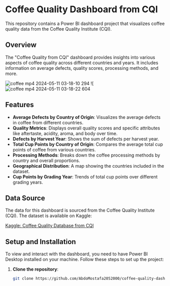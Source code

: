 # Coffee Quality Dashboard from CQI

This repository contains a Power BI dashboard project that visualizes coffee quality data from the Coffee Quality Institute (CQI).

## Overview

The "Coffee Quality from CQI" dashboard provides insights into various aspects of coffee quality across different countries and years. It includes information on average defects, quality scores, processing methods, and more.

![coffee mp4 2024-05-11 03-18-10 294](https://github.com/AbdoMostafa2052000/Exploring-Coffee-Quality-through-Power-BI/assets/66859807/b29f8008-4938-4bc4-8659-fc41e950c306) 
![![coffee mp4 2024-05-11 03-18-22 604](https://github.com/AbdoMostafa2052000/Exploring-Coffee-Quality-through-Power-BI/assets/66859807/c06e6793-1e77-4e8c-b2a4-23a286f23d8b)

## Features

- **Average Defects by Country of Origin**: Visualizes the average defects in coffee from different countries.
- **Quality Metrics**: Displays overall quality scores and specific attributes like aftertaste, acidity, aroma, and body over time.
- **Defects by Harvest Year**: Shows the sum of defects per harvest year.
- **Total Cup Points by Country of Origin**: Compares the average total cup points of coffee from various countries.
- **Processing Methods**: Breaks down the coffee processing methods by country and overall proportions.
- **Geographical Distribution**: A map showing the countries included in the dataset.
- **Cup Points by Grading Year**: Trends of total cup points over different grading years.

## Data Source

The data for this dashboard is sourced from the Coffee Quality Institute (CQI). The dataset is available on Kaggle:

[Kaggle: Coffee Quality Database from CQI](https://www.kaggle.com/datasets/volpatto/coffee-quality-database-from-cqi?select=robusta_data_cleaned.csv)

## Setup and Installation

To view and interact with the dashboard, you need to have Power BI Desktop installed on your machine. Follow these steps to set up the project:

1. **Clone the repository**:
   ```sh
   git clone https://github.com/AbdoMostafa2052000/coffee-quality-dashboard.git





